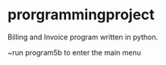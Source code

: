 # prorgrammingproject

Billing and Invoice program written in python.

~run program5b to enter the main menu
